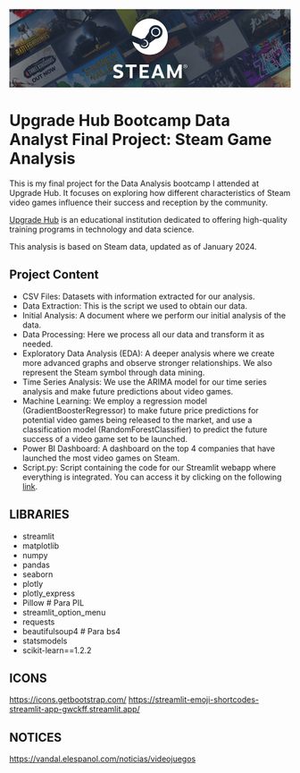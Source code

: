 <img src="https://github.com/DaaviidOC/Analysis_Steam_Videogames_Final_Project/blob/main/imgs/steam_banner.jpg" />

# Upgrade Hub Bootcamp Data Analyst Final Project: Steam Game Analysis
This is my final project for the Data Analysis bootcamp I attended at Upgrade Hub. It focuses on exploring how different characteristics of Steam video games influence their success and reception by the community.

[Upgrade Hub](https://www.upgrade-hub.com/) is an educational institution dedicated to offering high-quality training programs in technology and data science.

This analysis is based on Steam data, updated as of January 2024.

## Project Content

- CSV Files: Datasets with information extracted for our analysis.
- Data Extraction: This is the script we used to obtain our data.
- Initial Analysis: A document where we perform our initial analysis of the data.
- Data Processing: Here we process all our data and transform it as needed.
- Exploratory Data Analysis (EDA): A deeper analysis where we create more advanced graphs and observe stronger relationships. We also represent the Steam symbol through data mining.
- Time Series Analysis: We use the ARIMA model for our time series analysis and make future predictions about video games.
- Machine Learning: We employ a regression model (GradientBoosterRegressor) to make future price predictions for potential video games being released to the market, and use a classification model (RandomForestClassifier) to predict the future success of a video game set to be launched.
- Power BI Dashboard: A dashboard on the top 4 companies that have launched the most video games on Steam.
- Script.py: Script containing the code for our Streamlit webapp where everything is integrated. You can access it by clicking on the following [link](https://c8fm5jg6uw4tecdvuvx4mj.streamlit.app/).

## LIBRARIES
- streamlit
- matplotlib
- numpy
- pandas
- seaborn
- plotly
- plotly_express
- Pillow  # Para PIL
- streamlit_option_menu
- requests
- beautifulsoup4  # Para bs4
- statsmodels
- scikit-learn==1.2.2



## ICONS
https://icons.getbootstrap.com/
https://streamlit-emoji-shortcodes-streamlit-app-gwckff.streamlit.app/

## NOTICES
https://vandal.elespanol.com/noticias/videojuegos

